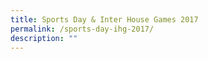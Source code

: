 ```yaml
---
title: Sports Day & Inter House Games 2017
permalink: /sports-day-ihg-2017/
description: ""
---
```

